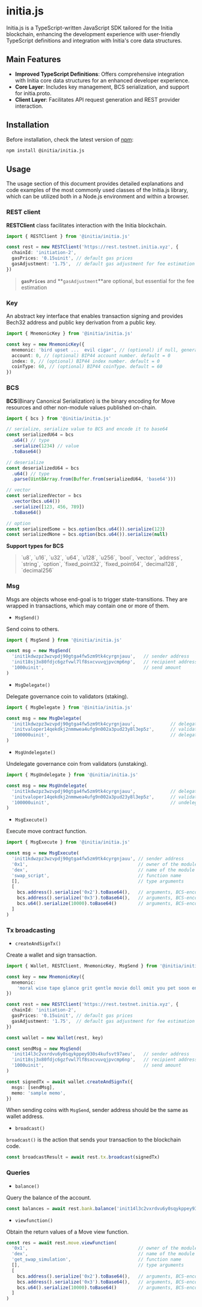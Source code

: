 # initia.js
Initia.js is a TypeScript-written JavaScript SDK tailored for the Initia blockchain, enhancing the development experience with user-friendly TypeScript definitions and integration with Initia's core data structures.

## Main Features
- **Improved TypeScript Definitions**: Offers comprehensive integration with Initia core data structures for an enhanced developer experience.
- **Core Layer**: Includes key management, BCS serialization, and support for initia.proto.
- **Client Layer**: Facilitates API request generation and REST provider interaction.


## Installation

Before installation, check the latest version of [npm](https://www.npmjs.com/package/@initia/initia.js):&#x20;

```bash
npm install @initia/initia.js
```

## Usage

The usage section of this document provides detailed explanations and code examples of the most commonly used classes of the Initia.js library, which can be utilized both in a Node.js environment and within a browser.

### REST client&#x20;

**RESTClient** class facilitates interaction with the Initia blockchain.

```typescript
import { RESTClient } from '@initia/initia.js'

const rest = new RESTClient('https://rest.testnet.initia.xyz', {
  chainId: 'initiation-2',
  gasPrices: '0.15uinit', // default gas prices
  gasAdjustment: '1.75',  // default gas adjustment for fee estimation
})
```


> **`gasPrices`** and **`gasAdjustment`**are optional, but essential for the fee estimation


### Key

An abstract key interface that enables transaction signing and provides Bech32 address and public key derivation from a public key.&#x20;

```typescript
import { MnemonicKey } from '@initia/initia.js'

const key = new MnemonicKey({
  mnemonic: 'bird upset ...  evil cigar', // (optional) if null, generate a new Mnemonic key
  account: 0, // (optional) BIP44 account number. default = 0
  index: 0, // (optional) BIP44 index number. default = 0
  coinType: 60, // (optional) BIP44 coinType. default = 60
})
```

### BCS

**BCS**(Binary Canonical Serialization) is the binary encoding for Move resources and other non-module values published on-chain. &#x20;

```typescript
import { bcs } from '@initia/initia.js'

// serialize, serialize value to BCS and encode it to base64
const serializedU64 = bcs
  .u64() // type
  .serialize(1234) // value 
  .toBase64()

// deserialize
const deserializedU64 = bcs
  .u64() // type
  .parse(Uint8Array.from(Buffer.from(serializedU64, 'base64')))

// vector
const serializedVector = bcs
  .vector(bcs.u64())
  .serialize([123, 456, 789])
  .toBase64()

// option
const serializedSome = bcs.option(bcs.u64()).serialize(123)
const serializedNone = bcs.option(bcs.u64()).serialize(null)
```

**Support types for BCS**
> \`u8\`, \`u16\`, \`u32\`, \`u64\`, \`u128\`, \`u256\`, \`bool\`, \`vector\`, \`address\`, \`string\`, \`option\`, \`fixed_point32\`, \`fixed_point64\`, \`decimal128\`, \`decimal256\`

### Msg&#x20;

Msgs are objects whose end-goal is to trigger state-transitions. They are wrapped in transactions, which may contain one or more of them.

* `MsgSend()`&#x20;

Send coins to others.

```typescript
import { MsgSend } from '@initia/initia.js'

const msg = new MsgSend(
  'init1kdwzpz3wzvpdj90gtga4fw5zm9tk4cyrgnjauu',   // sender address
  'init18sj3x80fdjc6gzfvwl7lf8sxcvuvqjpvcmp6np',   // recipient address
  '1000uinit',                                     // send amount
)
```

* `MsgDelegate()`

Delegate governance coin to validators (staking).

```typescript
import { MsgDelegate } from '@initia/initia.js'

const msg = new MsgDelegate(
  'init1kdwzpz3wzvpdj90gtga4fw5zm9tk4cyrgnjauu',             // delegator address
  'initvaloper14qekdkj2nmmwea4ufg9n002a3pud23y8l3ep5z',      // validator's operator (valoper) address
  '100000uinit',                                             // delegate amount
)
```

* `MsgUndelegate()`

Undelegate governance coin from validators (unstaking).

```typescript
import { MsgUndelegate } from '@initia/initia.js'

const msg = new MsgUndelegate(
  'init1kdwzpz3wzvpdj90gtga4fw5zm9tk4cyrgnjauu',             // delegator address
  'initvaloper14qekdkj2nmmwea4ufg9n002a3pud23y8l3ep5z',      // validator's operator (valoper) address
  '100000uinit',                                             // undelegate amount
)
```

* `MsgExecute()`

Execute move contract function.

```typescript
import { MsgExecute } from '@initia/initia.js'

const msg = new MsgExecute(
  'init1kdwzpz3wzvpdj90gtga4fw5zm9tk4cyrgnjauu', // sender address
  '0x1',                                         // owner of the module
  'dex',                                         // name of the module
  'swap_script',                                 // function name
  [],                                            // type arguments
  [                                              
    bcs.address().serialize('0x2').toBase64(),   // arguments, BCS-encoded
    bcs.address().serialize('0x3').toBase64(),   // arguments, BCS-encoded
    bcs.u64().serialize(10000).toBase64()        // arguments, BCS-encoded
  ]
)
```

### Tx broadcasting&#x20;

* `createAndSignTx()`

Create a wallet and sign transaction. &#x20;

```typescript
import { Wallet, RESTClient, MnemonicKey, MsgSend } from '@initia/initia.js'

const key = new MnemonicKey({
  mnemonic: 
    'moral wise tape glance grit gentle movie doll omit you pet soon enter year funny gauge digital supply cereal city ring egg repair coyote',
})

const rest = new RESTClient('https://rest.testnet.initia.xyz', {
  chainId: 'initiation-2',
  gasPrices: '0.15uinit', // default gas prices
  gasAdjustment: '1.75',  // default gas adjustment for fee estimation
})

const wallet = new Wallet(rest, key)

const sendMsg = new MsgSend(
  'init14l3c2vxrdvu6y0sqykppey930s4kufsvt97aeu',   // sender address
  'init18sj3x80fdjc6gzfvwl7lf8sxcvuvqjpvcmp6np',   // recipient address
  '1000uinit',                                     // send amount
)

const signedTx = await wallet.createAndSignTx({
  msgs: [sendMsg],
  memo: 'sample memo',
})
```

When sending coins with `MsgSend`, sender address should be the same as wallet address.

* `broadcast()`

`broadcast()` is the action that sends your transaction to the blockchain code.

```typescript
const broadcastResult = await rest.tx.broadcast(signedTx)
```

### Queries&#x20;

* `balance()`

Query the balance of the account.

```typescript
const balances = await rest.bank.balance('init14l3c2vxrdvu6y0sqykppey930s4kufsvt97aeu')
```

* `viewfunction()`

Obtain the return values of a Move view function.

```typescript
const res = await rest.move.viewFunction(
  '0x1',                                         // owner of the module
  'dex',                                         // name of the module
  'get_swap_simulation',                         // function name
  [],                                            // type arguments
  [       
    bcs.address().serialize('0x2').toBase64(),   // arguments, BCS-encoded
    bcs.address().serialize('0x3').toBase64(),   // arguments, BCS-encoded
    bcs.u64().serialize(10000).toBase64()        // arguments, BCS-encoded
  ]                           
)
```
